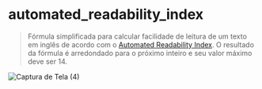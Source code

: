 # automated_readability_index
> Fórmula simplificada para calcular facilidade de leitura de um texto em inglês de acordo com o [Automated Readability Index](https://en.wikipedia.org/wiki/Automated_readability_index).
O resultado da fórmula é arredondado para o próximo inteiro e seu valor máximo deve ser 14.

![Captura de Tela (4)](https://user-images.githubusercontent.com/103320974/180345274-aabf0651-e549-460e-9fbd-f89c76782661.png)
